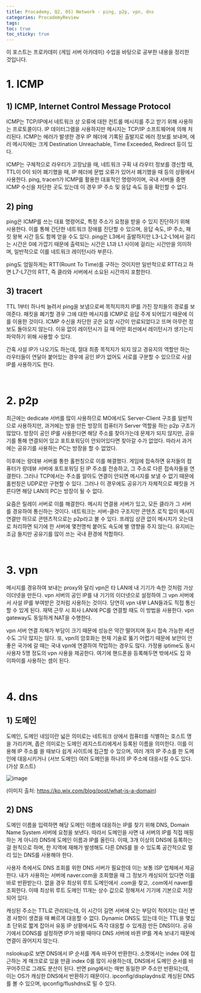 ```yaml
---
title: Procademy, Q2, 05) Network - ping, p2p, vpn, dns
categories: ProcademyReview
tags: 
toc: true
toc_sticky: true
---
```


이 포스트는 프로카데미 (게임 서버 아카데미) 수업을 바탕으로 공부한 내용을 정리한 것입니다. 

# **1. ICMP**

## **1) ICMP, Internet Control Message Protocol**

ICMP는 TCP/IP에서 네트워크 상 오류에 대한 컨트롤 메시지를 주고 받기 위해 사용하는 프로토콜이다. IP 데이터그램을 사용하지만 메시지는 TCP/IP 소프트웨어에 의해 처리된다. ICMP는 에러가 발생한 경우 IP 헤더에 기록된 출발지로 에러 정보를 보내며, 에러 메시지에는 크게 Destination Unreachable, Time Exceeded, Redirect 등이 있다. 

ICMP는 구체적으로 라우터가 고장났을 때, 네트워크 구획 내 라우터 정보를 갱신할 때, TTL이 0이 되어 폐기했을 때, IP 헤더에 문법 오류가 있어서 폐기했을 때 등의 상황에서 사용한다. ping, tracert가 ICMP를 활용한 대표적인 명령어이며, 국내 서버들 중엔 ICMP 수신을 차단한 곳도 있는데 이 경우 IP 주소 및 응답 속도 등을 확인할 수 없다. 

## **2) ping**

ping은 ICMP를 쓰는 대표 명령어로, 특정 주소가 요청을 받을 수 있지 진단하기 위해 사용한다. 이를 통해 간단한 네트워크 장애를 진단할 수 있으며, 응답 속도, IP 주소, 패킷 왕복 시간 등도 함께 얻을 수도 있다. ping은 L3에서 출발하지만 L3-L2-L1에서 걸리는 시간은 0에 가깝기 때문에 출력되는 시간은 L1과 L1 사이에 걸리는 시간만을 의미하며, 일반적으로 이를 네트워크 레이턴시라 부른다. 

ping도 엄밀하게는 RTT(Rount To Time)를 구하는 것이지만 일반적으로 RTT라고 하면 L7-L7간의 RTT, 즉 클라와 서버에서 소요된 시간까지 포함한다. 

## **3) tracert**

TTL 1부터 하나씩 늘려서 ping을 보냄으로써 목적지까지 IP를 가진 장치들의 경로를 보여준다. 패킷을 폐기할 경우 그에 대한 메시지를 ICMP로 응답 주게 되어있기 때문에 이를 이용한 것이다. ICMP 수신을 차단한 곳은 요청 시간이 만료되었다고 뜨며 아무런 정보도 돌아오지 않는다. 이유 없이 레이턴시가 길 때 어떤 회선에서 레이턴시가 생기는지 파악하기 위해 사용할 수 있다. 

간혹 사설 IP가 나오기도 하는데, 절대 최종 목적지가 되지 않고 경유지의 역할만 하는 라우터들이 연달아 붙어있는 경우에 공인 IP가 없어도 서로를 구분할 수 있으므로 사설 IP를 사용하기도 한다.

<br/>

# **2. p2p**

최근에는 dedicate 서버를 많이 사용하므로 MO에서도 Server-Client 구조를 일반적으로 사용하지만, 과거에는 방을 만든 방장의 컴퓨터가 Server 역할을 하는 p2p 구조가 많았다. 방장이 공인 IP를 사용한다면 해당 주소를 찾아가는데 문제가 되지 않지만, 공유기를 통해 연결되어 있고 포트포워딩이 안되어있다면 찾아갈 수가 없었다. 따라서 과거에는 공유기를 사용하는 PC는 방장을 할 수 없었다. 

이후에는 랑데뷰 서버를 통한 홀펀칭으로 이를 해결했다. 게임에 접속하면 유저들의 컴퓨터가 랑데뷰 서버에 포트포워딩 된 IP 주소를 전송하고, 그 주소로 다른 접속자들을 연결한다. 그러나 TCP에서는 주소를 알아도 연결이 안되면 메시지를 보낼 수 없기 때문에 홀펀칭은 UDP로만 구현할 수 있다. 그러나 이 경우에도 공유기가 자체적으로 패킷을 거른다면 해당 LAN의 PC는 방장이 될 수 없다.  

요즘은 릴레이 서버로 이를 해결한다. 메시지 연결용 서버가 있고, 모든 클라가 그 서버를 경유하여 통신하는 것이다. 네트워크는 서버-클라 구조지만 콘텐츠 로직 없이 메시지 연결만 하므로 콘텐츠적으로는 p2p라고 볼 수 있다. 프레임 상관 없이 메시지가 오는대로 처리하면 되기에 한 서버에 몇천명씩 붙어도 속도에 별 영향을 주지 않는다. 유지비는 조금 들지만 공유기를 많이 쓰는 국내 환경에 적합하다.

<br/>

# **3. vpn**

메시지를 경유하여 보내는 proxy와 달리 vpn은 타 LAN에 내 기기가 속한 것처럼 가상 이더넷을 만든다. vpn 서버의 공인 IP를 내 기기의 이더넷으로 설정하여 그 vpn 서버에서 사설 IP를 부여받은 것처럼 사용하는 것이다. 당연히 vpn 내부 LAN들과도 직접 통신할 수 있게 된다. 재택 근무 시 회사 LAN에 PC를 연결할 때도 이 방법을 사용한다. vpn gateway도 동일하게 NAT을 수행한다. 

vpn 서버 연결 자체가 부담이 크기 때문에 성능은 약간 떨어지며 동시 접속 가능한 세션 수도 그닥 많지는 않다. 또, vpn의 암호화는 현재 기술로 뚫기 어렵기 때문에 보안이 안좋은 국가에 갈 때는 국내 vpn에 연결하여 작업하는 경우도 많다. 가정용 iptime도 동시 사용자 5명 정도의 vpn 사용을 제공한다. 여기에 핸드폰을 등록해두면 밖에서도 집 와이파이를 사용하는 셈이 된다. 

<br/>

# **4. dns**

## **1) 도메인**
 
도메인, 도메인 네임이란 넓은 의미로는 네트워크 상에서 컴퓨터를 식별하는 호스트 명을 가리키며, 좁은 의미로는 도메인 레지스트리에게서 등록된 이름을 의미한다. 이를 이용해 IP 주소를 쓸 때보다 쉽게 사이트에 접근할 수 있으며, 여러 개의 IP 주소를 한 도메인에 대응시키거나 (서브 도메인) 여러 도메인을 하나의 IP 주소에 대응시킬 수도 있다. (가상 호스트)

![image](https://user-images.githubusercontent.com/96677719/231079558-00d30860-e14a-4fb0-ad9a-4319bbd0d0f6.png)

(이미지 출처: https://ko.wix.com/blog/post/what-is-a-domain)


## **2) DNS**

도메인 이름을 입력하면 해당 도메인 이름에 대응하는 IP를 찾기 위해 DNS, Domain Name System 서버에 요청을 보낸다. 따라서 도메인을 사면 내 서버의 IP를 직접 매핑하는 게 아니라 DNS에 도메인 이름과 IP를 올린다. 이때, 3개 이상의 DNS에 등록하는 걸 원칙으로 하며, 한 지역에 재해가 발생해도 다른 DNS를 쓸 수 있도록 공간적으로 멀리 있는 DNS를 사용해야 한다. 

사용자 측에서도 DNS 조회를 위한 DNS 서버가 필요한데 이는 보통 ISP 업체에서 제공한다. 내가 사용하는 서버에 naver.com을 조회했을 때 그 정보가 캐싱되어 있다면 이를 바로 반환받는다. 없을 경우 최상위 루트 도메인에서 .com을 찾고, .com에서 naver를 조회한다. 이때 최상위 루트 도메인 11개는 상수 값으로 정해져서 기기에 기본으로 저장되어 있다. 

캐싱된 주소는 TTL로 관리되는데, 이 시간이 길면 서버에 오는 부담이 적어지는 대신 변경 사항이 생겼을 때 빠르게 대응할 수 없다. Dynamic DNS도 있는데 이는 TTL을 몇십초 단위로 짧게 잡아서 유동 IP 상황에서도 즉각 대응할 수 있게끔 만든 DNS이다. 공유기에서 DDNS를 설정하면 IP가 바뀔 때마다 DNS 서버에 바뀐 IP를 계속 보내기 때문에 연결이 끊어지지 않는다. 

nslookup로 보면 DNS에서 IP 순서를 계속 바꾸어 반환한다. 소켓에서는 index 0에 접근하는 게 매크로로 있을 만큼 index 0를 많이 사용하는데, DNS에서 도메인 순서를 바꾸어주므로 그래도 분산이 된다. 반면 ping에서는 매번 동일한 IP 주소만 반환되는데, 이는 OS가 캐싱한 DNS에서 반환하기 때문이다. ipconfig/displaydns로 캐싱된 DNS를 볼 수 있으며, ipconfig/flushdns로 밀 수 있다. 